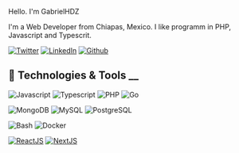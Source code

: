 Hello. I'm GabrielHDZ

I'm a Web Developer from Chiapas, Mexico. I like programm in PHP, Javascript and Typescrit.

[![Twitter](https://img.shields.io/badge/Twitter-1DA1F2?style=for-the-badge&logo=twitter&logoColor=white&label=)](https://twitter.com/GHdzHdz)
[![LinkedIn](https://img.shields.io/badge/LinkedIn-0077B5?style=for-the-badge&logo=linkedin&logoColor=white)](https://www.linkedin.com/in/gabriel-diaz-1b38801a0)
[![Github](https://img.shields.io/badge/GitHub-100000?style=for-the-badge&logo=github&logoColor=white)](https://github.com/GabrielHDZ)

## 🔧 Technologies & Tools __

![Javascript](https://img.shields.io/badge/Code-JavaScript-informational?style=flat&logo=javascript&logoColor=white&color=FF6666)
![Typescript](https://img.shields.io/badge/Code-Typescript-informational?style=flat&logo=typescript&logoColor=white&color=FF6666)
![PHP](https://img.shields.io/badge/Code-PHP-informational?style=flat&logo=php&logoColor=white&color=FF6666)
![Go](https://img.shields.io/badge/Code-Go-informational?style=flat&logo=go&logoColor=white&color=FF6666)

![MongoDB](https://img.shields.io/badge/DB-MongoDB-informational?style=flat&logo=mongodb&logoColor=white&color=668AFF)
![MySQL](https://img.shields.io/badge/DB-MySQL-informational?style=flat&logo=mysql&logoColor=white&color=668AFF)
![PostgreSQL](https://img.shields.io/badge/DB-PostgreSQL-informational?style=flat&logo=postgresql&logoColor=white&color=668AFF)

![Bash](https://img.shields.io/badge/Shell-Bash-informational?style=flat&logo=gnu-bash&logoColor=white&color=FFFC66)
![Docker](https://img.shields.io/badge/Tools-Docker-informational?style=flat&logo=docker&logoColor=white&color=FFFC66)

[![ReactJS](https://img.shields.io/badge/Library-ReactJS-informational?style=plastic&logo=react&logoColor=white&color=informational)](https://reactjs.org/)
[![NextJS](https://img.shields.io/badge/Framework-NextJS-informational?style=plastic&logo=nextjs&logoColor=black&color=informational)](https://nextjs.org/)

